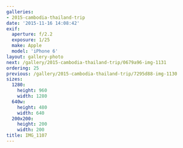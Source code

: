 ```yaml
---
galleries:
- 2015-cambodia-thailand-trip
date: '2015-11-16 14:08:42'
exif:
  aperture: f/2.2
  exposure: 1/25
  make: Apple
  model: 'iPhone 6'
layout: gallery-photo
next: /gallery/2015-cambodia-thailand-trip/0679a96-img-1131
ordering: 25
previous: /gallery/2015-cambodia-thailand-trip/7295d88-img-1130
sizes:
  1280:
    height: 960
    width: 1280
  640w:
    height: 480
    width: 640
  200x200:
    height: 200
    width: 200
title: IMG_1107
---
```

